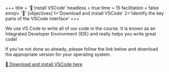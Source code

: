 +++
title = '🧰 Install VSCode'
headless = true
time = 15
facilitation = false
emoji= '🧩'
[objectives]
    1='Download and install VSCode'
    2='Identify the key parts of the VSCode interface'
+++

We use VS Code to write all of our code in the course. It is known as an Integrated Developer Environment (IDE) and really helps you write great code!

If you've not done so already,
please follow the link below and download the appropriate version for your operating system.

[🔗 Download and install VSCode here](https://code.visualstudio.com/)
